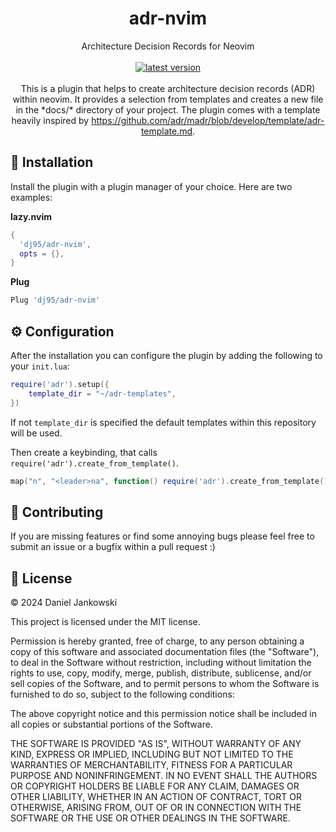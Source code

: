 <h1 align="center">adr-nvim</h1>

<p align="center">
  Architecture Decision Records for Neovim
  <br><br>
  <a href="https://github.com/dj95/adr-nvim/releases">
    <img alt="latest version" src="https://img.shields.io/github/v/tag/dj95/adr-nvim.svg?sort=semver" />
  </a>
  <br><br>
  This is a plugin that helps to create architecture decision records (ADR) within neovim. It provides
  a selection from templates and creates a new file in the *docs/* directory of your project. The
  plugin comes with a template heavily inspired by <a href="https://github.com/adr/madr/blob/develop/template/adr-template.md">https://github.com/adr/madr/blob/develop/template/adr-template.md</a>.
</p>

## 🚀 Installation

Install the plugin with a plugin manager of your choice. Here are two examples:

**lazy.nvim**

```lua
{
  'dj95/adr-nvim',
  opts = {},
}
```

**Plug**

```lua
Plug 'dj95/adr-nvim'
```

## ⚙️ Configuration

After the installation you can configure the plugin by adding the following to your `init.lua`:

```lua
require('adr').setup({
    template_dir = "~/adr-templates",
})
```

If not `template_dir` is specified the default templates within this repository will be used.

Then create a keybinding, that calls `require('adr').create_from_template()`.

```lua
map("n", "<leader>na", function() require('adr').create_from_template() end)
```

## 🤝 Contributing

If you are missing features or find some annoying bugs please feel free to submit an issue or a bugfix within a pull request :)

## 📝 License

© 2024 Daniel Jankowski

This project is licensed under the MIT license.

Permission is hereby granted, free of charge, to any person obtaining a copy
of this software and associated documentation files (the "Software"), to deal
in the Software without restriction, including without limitation the rights
to use, copy, modify, merge, publish, distribute, sublicense, and/or sell
copies of the Software, and to permit persons to whom the Software is
furnished to do so, subject to the following conditions:

The above copyright notice and this permission notice shall be included in all
copies or substantial portions of the Software.

THE SOFTWARE IS PROVIDED "AS IS", WITHOUT WARRANTY OF ANY KIND, EXPRESS OR
IMPLIED, INCLUDING BUT NOT LIMITED TO THE WARRANTIES OF MERCHANTABILITY,
FITNESS FOR A PARTICULAR PURPOSE AND NONINFRINGEMENT. IN NO EVENT SHALL THE
AUTHORS OR COPYRIGHT HOLDERS BE LIABLE FOR ANY CLAIM, DAMAGES OR OTHER
LIABILITY, WHETHER IN AN ACTION OF CONTRACT, TORT OR OTHERWISE, ARISING FROM,
OUT OF OR IN CONNECTION WITH THE SOFTWARE OR THE USE OR OTHER DEALINGS IN THE
SOFTWARE.
